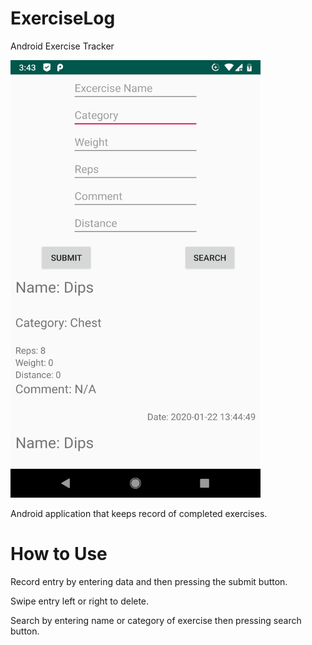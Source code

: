 # ExerciseLog
Android Exercise Tracker

<img src="https://github.com/1adeolatam/ExerciseLog/blob/master/ExerciseLog.png" width="400" height="700">

Android application that keeps record of completed exercises.

# How to Use


Record entry by entering data and then pressing the submit button.

Swipe entry left or right to delete.

Search by entering name or category of exercise then pressing search button.
